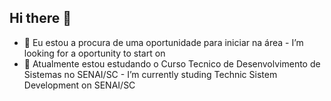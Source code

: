 ## Hi there 👋
- 🔭 Eu estou a procura de uma oportunidade para iniciar na área - I’m looking for a oportunity to start on 
- 🌱 Atualmente estou estudando o Curso Tecnico de Desenvolvimento de Sistemas no SENAI/SC - I’m currently studing Technic Sistem Development on SENAI/SC
<!--
**guilherme-paredes/guilherme-paredes** is a ✨ _special_ ✨ repository because its `README.md` (this file) appears on your GitHub profile.

Here are some ideas to get you started:

- 🔭 I’m currently working on ...
- 🌱 I’m currently learning ...
- 👯 I’m looking to collaborate on ...
- 🤔 I’m looking for help with ...
- 💬 Ask me about ...
- 📫 How to reach me: ...
- 😄 Pronouns: ...
- ⚡ Fun fact: ...
-->
